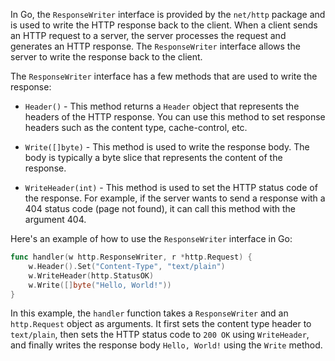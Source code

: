 In Go, the `ResponseWriter` interface is provided by the `net/http` package and is used to write the HTTP response back to the client. When a client sends an HTTP request to a server, the server processes the request and generates an HTTP response. The `ResponseWriter` interface allows the server to write the response back to the client.

The `ResponseWriter` interface has a few methods that are used to write the response:

-   `Header()` - This method returns a `Header` object that represents the headers of the HTTP response. You can use this method to set response headers such as the content type, cache-control, etc.
    
-   `Write([]byte)` - This method is used to write the response body. The body is typically a byte slice that represents the content of the response.
    
-   `WriteHeader(int)` - This method is used to set the HTTP status code of the response. For example, if the server wants to send a response with a 404 status code (page not found), it can call this method with the argument 404.
    

Here's an example of how to use the `ResponseWriter` interface in Go:

```go
func handler(w http.ResponseWriter, r *http.Request) {
    w.Header().Set("Content-Type", "text/plain")
    w.WriteHeader(http.StatusOK)
    w.Write([]byte("Hello, World!"))
}

```

In this example, the `handler` function takes a `ResponseWriter` and an `http.Request` object as arguments. It first sets the content type header to `text/plain`, then sets the HTTP status code to `200 OK` using `WriteHeader`, and finally writes the response body `Hello, World!` using the `Write` method.